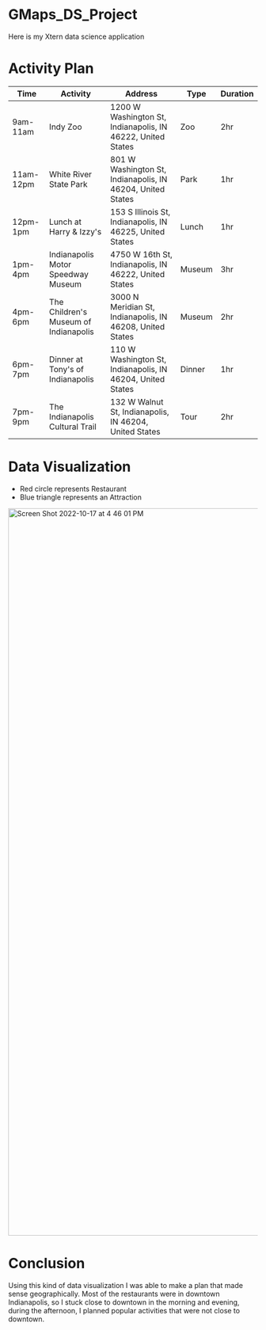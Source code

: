 # GMaps_DS_Project
Here is my Xtern data science application


# Activity Plan
|    Time    |   Activity  | Address | Type | Duration |
|------------|-------------|------|--------|---------|
|  9am-11am  |  Indy Zoo   | 1200 W Washington St, Indianapolis, IN 46222, United States	| Zoo | 2hr |
|  11am-12pm | White River State Park | 801 W Washington St, Indianapolis, IN 46204, United States	| Park | 1hr |
| 12pm-1pm   | Lunch at Harry & Izzy's| 153 S Illinois St, Indianapolis, IN 46225, United States | Lunch | 1hr |
| 1pm-4pm    | Indianapolis Motor Speedway Museum	| 4750 W 16th St, Indianapolis, IN 46222, United States	| Museum | 3hr |
| 4pm-6pm | The Children's Museum of Indianapolis	| 3000 N Meridian St, Indianapolis, IN 46208, United States	| Museum | 2hr |
| 6pm-7pm | Dinner at Tony's of Indianapolis	| 110 W Washington St, Indianapolis, IN 46204, United States	| Dinner | 1hr |
| 7pm-9pm | The Indianapolis Cultural Trail	| 132 W Walnut St, Indianapolis, IN 46204, United States | Tour | 2hr


# Data Visualization
- Red circle represents Restaurant
- Blue triangle represents an Attraction
<img width="1470" alt="Screen Shot 2022-10-17 at 4 46 01 PM" src="https://user-images.githubusercontent.com/95396906/196280120-b4dcaea8-61db-401a-9811-e245529f7678.png">

# Conclusion
Using this kind of data visualization I was able to make a plan that made sense geographically. Most of the restaurants were in downtown Indianapolis, so I stuck close to downtown in the morning and evening, during the afternoon, I planned popular activities that were not close to downtown.

